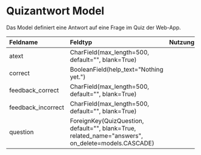 # Quizantwort Model

Das Model definiert eine Antwort auf eine Frage im Quiz der Web-App.

| Feldname | Feldtyp | Nutzung |
| :--- | :--- | :--- |
| atext | CharField(max_length=500, default="", blank=True) |  |
| correct | BooleanField(help_text="Nothing yet.") |  |
| feedback_correct | CharField(max_length=500, default="", blank=True) |  | 
| feedback_incorrect | CharField(max_length=500, default="", blank=True) |  |
| question | ForeignKey(QuizQuestion, default="", blank=True, related_name="answers", on_delete=models.CASCADE) |  | 
